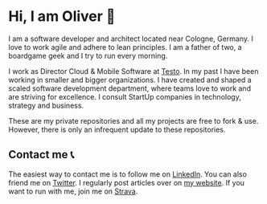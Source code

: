 # Hi, I am Oliver 👋

I am a software developer and architect located near Cologne, Germany. I love to work agile and adhere to lean principles. I am a father of two, a boardgame geek and I try to run every morning.

I work as Director Cloud & Mobile Software at [Testo](https://www.testo.com/). In my past I have been working in smaller and bigger organizations. I have created and shaped a scaled software development department, where teams love to work and are striving for excellence. I consult StartUp companies in technology, strategy and business.

These are my private repositories and all my projects are free to fork & use. However, there is only an infrequent update to these repositories.

## Contact me 📞

The easiest way to contact me is to follow me on [LinkedIn](https://www.linkedin.com/in/-oschwarz/). You can also friend me on [Twitter](https://twitter.com/oliverschwarz). I regularly post articles over on [my website](https://oliverschwarz.info). If you want to run with me, join me on [Strava](https://www.strava.com/athletes/2824811).


<!--
**oliverschwarz/oliverschwarz** is a ✨ _special_ ✨ repository because its `README.md` (this file) appears on your GitHub profile.

Here are some ideas to get you started:

- 🔭 I’m currently working on ...
- 🌱 I’m currently learning ...
- 👯 I’m looking to collaborate on ...
- 🤔 I’m looking for help with ...
- 💬 Ask me about ...
- 📫 How to reach me: ...
- 😄 Pronouns: ...
- ⚡ Fun fact: ...
-->
